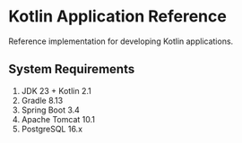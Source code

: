 # Kotlin Application Reference
Reference implementation for developing Kotlin applications.

## System Requirements

1. JDK 23 + Kotlin 2.1
2. Gradle 8.13
3. Spring Boot 3.4
4. Apache Tomcat 10.1
5. PostgreSQL 16.x
